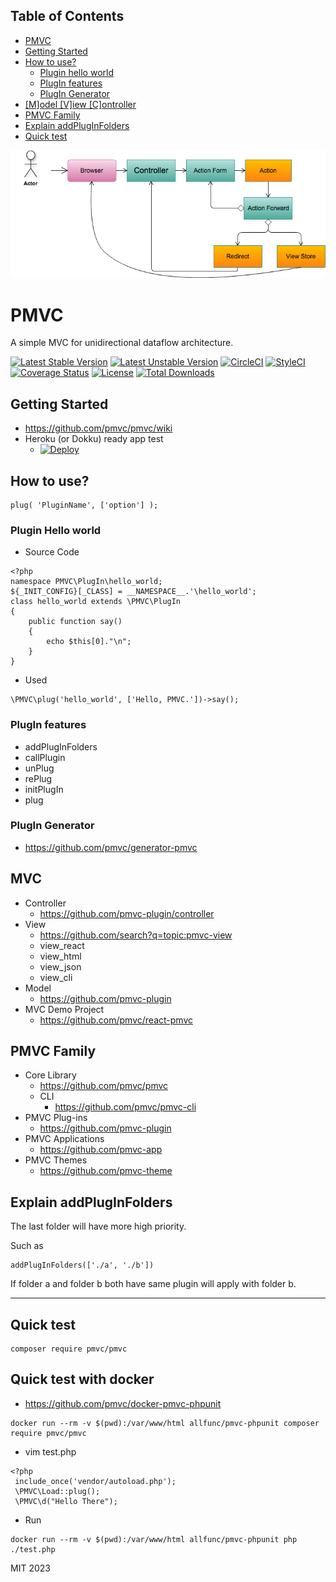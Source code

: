 ## Table of Contents
- [PMVC](#pmvc)
- [Getting Started](#getting-started)
- [How to use?](#how-to-use)
  - [Plugin hello world](#plugin-hello-world)
  - [PlugIn features](#plugin-features)
  - [PlugIn Generator](#plugin-generator)
- [[M]odel [V]iew [C]ontroller](#mvc)
- [PMVC Family](#pmvc-family)
- [Explain addPlugInFolders](#explain-addpluginfolders)
- [Quick test](#quick-test)

<img src="https://raw.githubusercontent.com/pmvc/pmvc.github.io/master/flow5.png">

PMVC
===============
A simple MVC for unidirectional dataflow architecture.

[![Latest Stable Version](https://poser.pugx.org/pmvc/pmvc/v/stable)](https://packagist.org/packages/pmvc/pmvc) 
[![Latest Unstable Version](https://poser.pugx.org/pmvc/pmvc/v/unstable)](https://packagist.org/packages/pmvc/pmvc) 
[![CircleCI](https://circleci.com/gh/pmvc/pmvc/tree/main.svg?style=svg)](https://circleci.com/gh/pmvc/pmvc/tree/main)
[![StyleCI](https://styleci.io/repos/34601083/shield)](https://styleci.io/repos/34601083)
[![Coverage Status](https://coveralls.io/repos/github/pmvc/pmvc/badge.svg?branch=main)](https://coveralls.io/github/pmvc/pmvc?branch=main)
[![License](https://poser.pugx.org/pmvc/pmvc/license)](https://packagist.org/packages/pmvc/pmvc)
[![Total Downloads](https://poser.pugx.org/pmvc/pmvc/downloads)](https://packagist.org/packages/pmvc/pmvc) 

## Getting Started
* https://github.com/pmvc/pmvc/wiki
* Heroku (or Dokku) ready app test 
   * [![Deploy](https://www.herokucdn.com/deploy/button.png)](https://github.com/pmvc/react-pmvc)

## How to use?
```
plug( 'PluginName', ['option'] );
```
### Plugin Hello world
   * Source Code
```
<?php
namespace PMVC\PlugIn\hello_world;
${_INIT_CONFIG}[_CLASS] = __NAMESPACE__.'\hello_world';
class hello_world extends \PMVC\PlugIn
{
    public function say()
    {
        echo $this[0]."\n";
    }
}
```
   * Used
```
\PMVC\plug('hello_world', ['Hello, PMVC.'])->say();
```

### PlugIn features
   * addPlugInFolders
   * callPlugin
   * unPlug
   * rePlug
   * initPlugIn
   * plug

### PlugIn Generator
   * https://github.com/pmvc/generator-pmvc

## MVC
   * Controller
      * https://github.com/pmvc-plugin/controller
   * View
      * https://github.com/search?q=topic:pmvc-view
      * view_react
      * view_html
      * view_json
      * view_cli
   * Model
      * https://github.com/pmvc-plugin
   * MVC Demo Project
      * https://github.com/pmvc/react-pmvc

## PMVC Family
   * Core Library
      * https://github.com/pmvc/pmvc
      * CLI
         * https://github.com/pmvc/pmvc-cli
   * PMVC Plug-ins
      * https://github.com/pmvc-plugin
   * PMVC Applications
      * https://github.com/pmvc-app
   * PMVC Themes
      * https://github.com/pmvc-theme

## Explain addPlugInFolders
The last folder will have more high priority.


Such as 
```
addPlugInFolders(['./a', './b'])
```
If folder a and folder b both have same plugin will apply with folder b.

---


## Quick test
```
composer require pmvc/pmvc
```

## Quick test with docker
* https://github.com/pmvc/docker-pmvc-phpunit

```
docker run --rm -v $(pwd):/var/www/html allfunc/pmvc-phpunit composer require pmvc/pmvc
```

* vim test.php
```
<?php
 include_once('vendor/autoload.php');
 \PMVC\Load::plug();
 \PMVC\d("Hello There");
```

* Run
```
docker run --rm -v $(pwd):/var/www/html allfunc/pmvc-phpunit php ./test.php
```

MIT 2023
